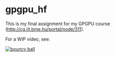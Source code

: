 # gpgpu_hf

This is my final assignment for my GPGPU course (http://cg.iit.bme.hu/portal/node/311).

For a WIP video, see:

[![bouncy ball](http://img.youtube.com/vi/bKmobv3Hkcw/0.jpg)](http://youtu.be/bKmobv3Hkcw)

